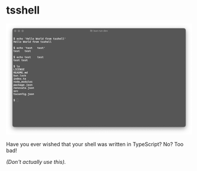 # tsshell

![screenshot](/.github/assets/screenshot.png)

Have you ever wished that your shell was written in TypeScript? No? Too bad!

*(Don't actually use this).*
